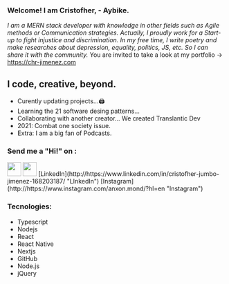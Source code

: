 ### Welcome! I am Cristofher, - Aybike.
*I am a MERN stack developer with knowledge in other fields such as Agile methods or Communication strategies. Actually, I proudly work for a Start-up to fight injustice and discrimination. In my free time, I write poetry and make researches about depression, equality, politics, JS, etc. So I can share it with the community.*
You are invited to take a look at my portfolio -> https://chr-jimenez.com
## I code, creative, beyond.
- Curently updating projects...🖨️
- Learning the 21 software desing patterns...
- Collaborating with another creator... We created Translantic Dev
- 2021: Combat one society issue.
- Extra: I am a big fan of Podcasts.

### Send me a "Hi!" on :
<img height="32" width="32" src="https://cdn.jsdelivr.net/npm/simple-icons@v4/icons/Linkedin.svg" />
<img height="32" width="32" src="https://unpkg.com/simple-icons@v4/icons/Linkedin.svg" />
[LinkedIn](http://https://www.linkedin.com/in/cristofher-jumbo-jimenez-168203187/ "LInkedIn")
[Instagram](http://https://www.instagram.com/anxon.mond/?hl=en "Instagram")

### Tecnologies:
- Typescript
- Nodejs
- React
- React Native
- Nextjs
- GitHub
- Node.js
- jQuery
